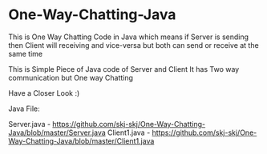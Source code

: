 # One-Way-Chatting-Java
This is One Way Chatting Code in Java which means if Server is sending then Client will receiving and vice-versa but both can send or receive at the same time

This is Simple Piece of Java code of Server and Client 
It has Two way communication but One way Chatting

Have a Closer Look :)

Java File: 

Server.java - https://github.com/skj-skj/One-Way-Chatting-Java/blob/master/Server.java
Client1.java - https://github.com/skj-skj/One-Way-Chatting-Java/blob/master/Client1.java
